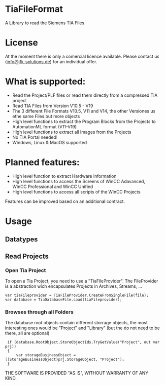 # TiaFileFormat
A Library to read the Siemens TIA Files

# License
At the moment there is only a comercial licence available. Please contact us (info@jfk-solutions.de) for an individual offer.

# What is supported:
 * Read the Project/PLF files or read them directly from a compressed TIA project
 * Read TIA Files from Version V10.5 - V19
 * The 3 different File Formats V10.5, V11 and V14, the other Versiones us ethe same Files but more objects
 * High level functions to extract the Program Blocks from the Projects to AutomationML format (V11-V19)
 * High level functions to extract all Images from the Projects
 * No TIA Portal needed!
 * Windows, Linux & MacOS supported

# Planned features:
 * High level function to extract Hardware Information
 * High level functions to access the Screens of WinCC Adavanced, WinCC Professional and WinCC Unified
 * High level functions to access all scripts of the WinCC Projects

Features can be improved based on an additional contract.

# Usage

## Datatypes

## Read Projects

### Open Tia Project

To open a Tia Project, you need to use a "TiaFileProvider". The FileProvider is a abstraction wich encapsulates Projects in
Archives, Streams, ...

    var tiaFileprovider = TiaFileProvider.CreateFromSingleFile(file);
    var database = TiaDatabaseFile.Load(tiaFileprovider);

### Browses through all Folders

The database root objects contain different storrage objects, the most interesting ones would be "Project" and "Library" (but the do not need to be there, all are optional)

     if (database.RootObject.StoreObjectIds.TryGetValue("Project", out var prj))
     {
         var storageBusinessObject = ((StorageBusinessObject)prj.StorageObject, "Project");
     }

THE SOFTWARE IS PROVIDED "AS IS", WITHOUT WARRANTY OF ANY KIND.
